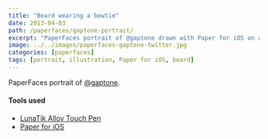 ```yaml
---
title: "Beard wearing a bowtie"
date: 2013-04-03
path: /paperfaces/gaptone-portrait/
excerpt: "PaperFaces portrait of @gaptone drawn with Paper for iOS on an iPad."
image: ../../images/paperfaces-gaptone-twitter.jpg
categories: [paperfaces]
tags: [portrait, illustration, Paper for iOS, beard]
---
```


PaperFaces portrait of [@gaptone](https://twitter.com/gaptone).

#### Tools used

- [LunaTik Alloy Touch Pen](https://www.amazon.com/gp/product/B00821TR7G/ref=as_li_ss_tl?ie=UTF8&tag=mademist-20&linkCode=as2&camp=1789&creative=390957&creativeASIN=B00821TR7G)
- [Paper for iOS](https://paper.bywetransfer.com/)

